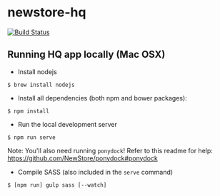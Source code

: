 # newstore-hq

[![Build Status](https://magnum.travis-ci.com/NewStore/newstore-hq.svg?token=HPjsSDyazFBuqzLQzqKe&branch=master)](https://magnum.travis-ci.com/NewStore/newstore-hq)

## Running HQ app locally (Mac OSX)

* Install nodejs

```
$ brew install nodejs
```

* Install all dependencies (both npm and bower packages):

```
$ npm install
```

* Run the local development server

```
$ npm run serve
```

Note: You'll also need running `ponydock`! Refer to this readme for help: https://github.com/NewStore/ponydock#ponydock

* Compile SASS (also included in the `serve` command)
```
$ [npm run] gulp sass [--watch]
```
